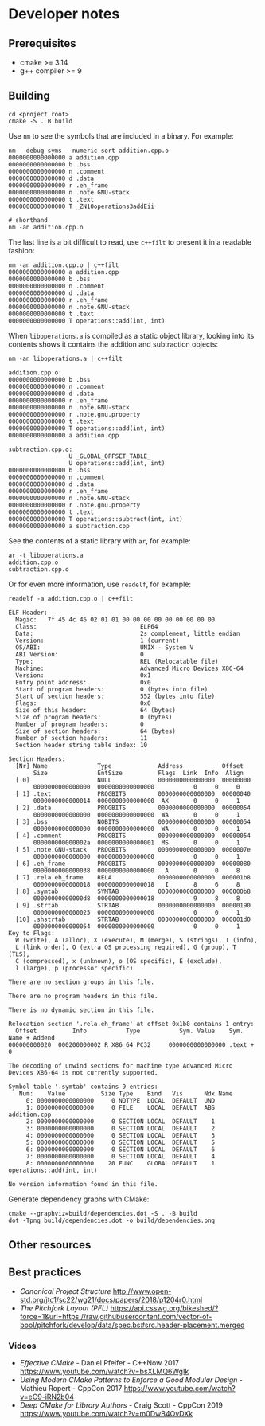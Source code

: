 # Developer notes

## Prerequisites

- cmake >= 3.14
- g++ compiler >= 9

## Building

```shell
cd <project root>
cmake -S . B build
```

Use `nm` to see the symbols that are included in a binary. For example:

```shell
nm --debug-syms --numeric-sort addition.cpp.o
0000000000000000 a addition.cpp
0000000000000000 b .bss
0000000000000000 n .comment
0000000000000000 d .data
0000000000000000 r .eh_frame
0000000000000000 n .note.GNU-stack
0000000000000000 t .text
0000000000000000 T _ZN10operations3addEii

# shorthand
nm -an addition.cpp.o
```

The last line is a bit difficult to read, use `c++filt` to present it in a readable fashion:

```shell
nm -an addition.cpp.o | c++filt
0000000000000000 a addition.cpp
0000000000000000 b .bss
0000000000000000 n .comment
0000000000000000 d .data
0000000000000000 r .eh_frame
0000000000000000 n .note.GNU-stack
0000000000000000 t .text
0000000000000000 T operations::add(int, int)
```

When `liboperations.a` is compiled as a static object library, looking into its contents shows it contains the addition
and subtraction objects:

```shell
nm -an liboperations.a | c++filt

addition.cpp.o:
0000000000000000 b .bss
0000000000000000 n .comment
0000000000000000 d .data
0000000000000000 r .eh_frame
0000000000000000 n .note.GNU-stack
0000000000000000 r .note.gnu.property
0000000000000000 t .text
0000000000000000 T operations::add(int, int)
0000000000000000 a addition.cpp

subtraction.cpp.o:
                 U _GLOBAL_OFFSET_TABLE_
                 U operations::add(int, int)
0000000000000000 b .bss
0000000000000000 n .comment
0000000000000000 d .data
0000000000000000 r .eh_frame
0000000000000000 n .note.GNU-stack
0000000000000000 r .note.gnu.property
0000000000000000 t .text
0000000000000000 T operations::subtract(int, int)
0000000000000000 a subtraction.cpp
```

See the contents of a static library with `ar`, for example:

```shell
ar -t liboperations.a
addition.cpp.o
subtraction.cpp.o
```

Or for even more information, use `readelf`, for example:

```shell
readelf -a addition.cpp.o | c++filt

ELF Header:
  Magic:   7f 45 4c 46 02 01 01 00 00 00 00 00 00 00 00 00 
  Class:                             ELF64
  Data:                              2s complement, little endian
  Version:                           1 (current)
  OS/ABI:                            UNIX - System V
  ABI Version:                       0
  Type:                              REL (Relocatable file)
  Machine:                           Advanced Micro Devices X86-64
  Version:                           0x1
  Entry point address:               0x0
  Start of program headers:          0 (bytes into file)
  Start of section headers:          552 (bytes into file)
  Flags:                             0x0
  Size of this header:               64 (bytes)
  Size of program headers:           0 (bytes)
  Number of program headers:         0
  Size of section headers:           64 (bytes)
  Number of section headers:         11
  Section header string table index: 10

Section Headers:
  [Nr] Name              Type             Address           Offset
       Size              EntSize          Flags  Link  Info  Align
  [ 0]                   NULL             0000000000000000  00000000
       0000000000000000  0000000000000000           0     0     0
  [ 1] .text             PROGBITS         0000000000000000  00000040
       0000000000000014  0000000000000000  AX       0     0     1
  [ 2] .data             PROGBITS         0000000000000000  00000054
       0000000000000000  0000000000000000  WA       0     0     1
  [ 3] .bss              NOBITS           0000000000000000  00000054
       0000000000000000  0000000000000000  WA       0     0     1
  [ 4] .comment          PROGBITS         0000000000000000  00000054
       000000000000002a  0000000000000001  MS       0     0     1
  [ 5] .note.GNU-stack   PROGBITS         0000000000000000  0000007e
       0000000000000000  0000000000000000           0     0     1
  [ 6] .eh_frame         PROGBITS         0000000000000000  00000080
       0000000000000038  0000000000000000   A       0     0     8
  [ 7] .rela.eh_frame    RELA             0000000000000000  000001b8
       0000000000000018  0000000000000018   I       8     6     8
  [ 8] .symtab           SYMTAB           0000000000000000  000000b8
       00000000000000d8  0000000000000018           9     8     8
  [ 9] .strtab           STRTAB           0000000000000000  00000190
       0000000000000025  0000000000000000           0     0     1
  [10] .shstrtab         STRTAB           0000000000000000  000001d0
       0000000000000054  0000000000000000           0     0     1
Key to Flags:
  W (write), A (alloc), X (execute), M (merge), S (strings), I (info),
  L (link order), O (extra OS processing required), G (group), T (TLS),
  C (compressed), x (unknown), o (OS specific), E (exclude),
  l (large), p (processor specific)

There are no section groups in this file.

There are no program headers in this file.

There is no dynamic section in this file.

Relocation section '.rela.eh_frame' at offset 0x1b8 contains 1 entry:
  Offset          Info           Type           Sym. Value    Sym. Name + Addend
000000000020  000200000002 R_X86_64_PC32     0000000000000000 .text + 0

The decoding of unwind sections for machine type Advanced Micro Devices X86-64 is not currently supported.

Symbol table '.symtab' contains 9 entries:
   Num:    Value          Size Type    Bind   Vis      Ndx Name
     0: 0000000000000000     0 NOTYPE  LOCAL  DEFAULT  UND 
     1: 0000000000000000     0 FILE    LOCAL  DEFAULT  ABS addition.cpp
     2: 0000000000000000     0 SECTION LOCAL  DEFAULT    1 
     3: 0000000000000000     0 SECTION LOCAL  DEFAULT    2 
     4: 0000000000000000     0 SECTION LOCAL  DEFAULT    3 
     5: 0000000000000000     0 SECTION LOCAL  DEFAULT    5 
     6: 0000000000000000     0 SECTION LOCAL  DEFAULT    6 
     7: 0000000000000000     0 SECTION LOCAL  DEFAULT    4 
     8: 0000000000000000    20 FUNC    GLOBAL DEFAULT    1 operations::add(int, int)

No version information found in this file.
```

Generate dependency graphs with CMake:

```shell
cmake --graphviz=build/dependencies.dot -S . -B build
dot -Tpng build/dependencies.dot -o build/dependencies.png
```

## Other resources

## Best practices

- _Canonical Project Structure_ http://www.open-std.org/jtc1/sc22/wg21/docs/papers/2018/p1204r0.html
- _The Pitchfork Layout (PFL)_ https://api.csswg.org/bikeshed/?force=1&url=https://raw.githubusercontent.com/vector-of-bool/pitchfork/develop/data/spec.bs#src.header-placement.merged

### Videos

- _Effective CMake_ - Daniel Pfeifer - C++Now 2017 https://www.youtube.com/watch?v=bsXLMQ6WgIk
- _Using Modern CMake Patterns to Enforce a Good Modular Design_ - Mathieu Ropert - CppCon 2017 https://www.youtube.com/watch?v=eC9-iRN2b04
- _Deep CMake for Library Authors_ - Craig Scott - CppCon 2019 https://www.youtube.com/watch?v=m0DwB4OvDXk
